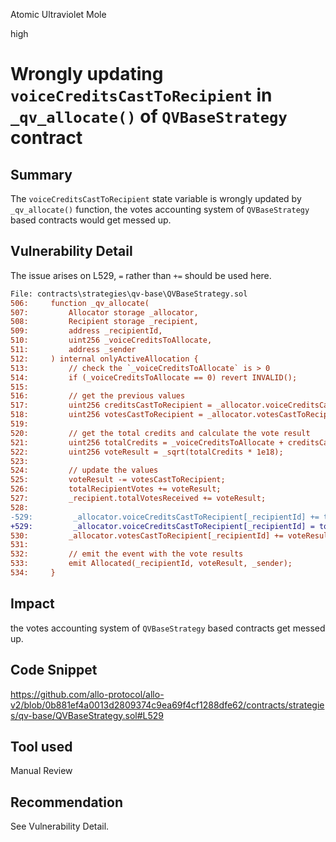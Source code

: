 Atomic Ultraviolet Mole

high

# Wrongly updating ````voiceCreditsCastToRecipient```` in ````_qv_allocate()```` of ````QVBaseStrategy```` contract
## Summary
The ````voiceCreditsCastToRecipient```` state variable is wrongly updated by ````_qv_allocate()```` function, the votes accounting system of ````QVBaseStrategy```` based contracts would get messed up.

## Vulnerability Detail
The issue arises on L529,  ````=```` rather than ````+=```` should be used here.
```diff
File: contracts\strategies\qv-base\QVBaseStrategy.sol
506:     function _qv_allocate(
507:         Allocator storage _allocator,
508:         Recipient storage _recipient,
509:         address _recipientId,
510:         uint256 _voiceCreditsToAllocate,
511:         address _sender
512:     ) internal onlyActiveAllocation {
513:         // check the `_voiceCreditsToAllocate` is > 0
514:         if (_voiceCreditsToAllocate == 0) revert INVALID();
515: 
516:         // get the previous values
517:         uint256 creditsCastToRecipient = _allocator.voiceCreditsCastToRecipient[_recipientId];
518:         uint256 votesCastToRecipient = _allocator.votesCastToRecipient[_recipientId];
519: 
520:         // get the total credits and calculate the vote result
521:         uint256 totalCredits = _voiceCreditsToAllocate + creditsCastToRecipient;
522:         uint256 voteResult = _sqrt(totalCredits * 1e18);
523: 
524:         // update the values
525:         voteResult -= votesCastToRecipient;
526:         totalRecipientVotes += voteResult;
527:         _recipient.totalVotesReceived += voteResult;
528: 
-529:         _allocator.voiceCreditsCastToRecipient[_recipientId] += totalCredits;
+529:         _allocator.voiceCreditsCastToRecipient[_recipientId] = totalCredits;
530:         _allocator.votesCastToRecipient[_recipientId] += voteResult;
531: 
532:         // emit the event with the vote results
533:         emit Allocated(_recipientId, voteResult, _sender);
534:     }
```



## Impact
the votes accounting system of ````QVBaseStrategy```` based contracts get messed up.

## Code Snippet
https://github.com/allo-protocol/allo-v2/blob/0b881ef4a0013d2809374c9ea69f4cf1288dfe62/contracts/strategies/qv-base/QVBaseStrategy.sol#L529

## Tool used

Manual Review

## Recommendation
See Vulnerability Detail.